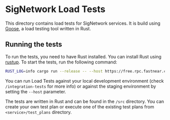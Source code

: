 # SigNetwork Load Tests
This directory contains load tests for SigNetwork services. It is build using [Goose](https://book.goose.rs/title-page.html), a load testing tool written in Rust.

## Running the tests
To run the tests, you need to have Rust installed. You can install Rust using [rustup](https://rustup.rs/).
To start the tests, run the following command:
```bash
RUST_LOG=info cargo run --release -- --host https://free.rpc.fastnear.com --report-file=load_test_results.html --test-plan "$(cat ./src/multichain/test_plans/short.txt)" --scenarios multichainSign
```
You can run Load Tests against your local development environment (check `/integration-tests` for more info) or against the staging environment by setting the `--host` parameter.

The tests are written in Rust and can be found in the `/src` directory.
You can create your own test plan or execute one of the existing test plans from `<service>/test_plans` directory.
